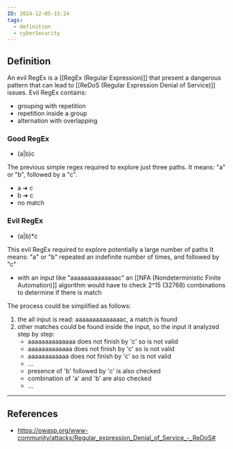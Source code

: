 ```yaml
---
ID: 2024-12-05-15:24
tags:
  - definition
  - cyberSecurity
---
```

## Definition

An evil RegEx is a [[RegEx (Regular Expression)]] that present a dangerous pattern that can lead to [[ReDoS (Regular Expression Denial of Service)]] issues. Evil RegEx contains:
- grouping with repetition
- repetition inside a group
- alternation with overlapping

### Good RegEx

-  (a|b)c

The previous simple regex required to explore just three paths. It means: "a" or "b", followed by a "c".
- a ➔ c
- b ➔ c
- no match

### Evil RegEx

-  (a|b)\*c

This evil RegEx required to explore potentially a large number of paths
It means: "a" or "b" repeated an indefinite number of times, and followed by "c"
- with an input like "aaaaaaaaaaaaaac" an [[NFA (Nondeterministic Finite Automation)]] algorithm would have to check 2^15 (32768) combinations to determine if there is match

The process could be simplified as follows:
1) the all input is read: aaaaaaaaaaaaaac, a match is found
2) other matches could be found inside the input, so the input it analyzed step by step:
	- aaaaaaaaaaaaaa does not finish by 'c' so is not valid
	- aaaaaaaaaaaaa does not finish by 'c' so is not valid
	- aaaaaaaaaaaa does not finish by 'c' so is not valid
	- ...
	- presence of 'b' followed by 'c' is also checked
	- combination of 'a' and 'b' are also checked
	- ...

---
## References
- https://owasp.org/www-community/attacks/Regular_expression_Denial_of_Service_-_ReDoS#